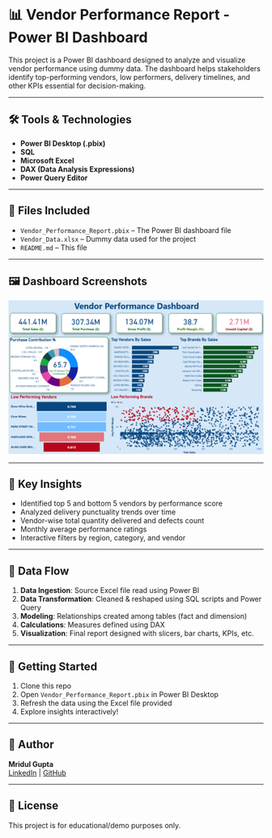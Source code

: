 # 📊 Vendor Performance Report - Power BI Dashboard

This project is a Power BI dashboard designed to analyze and visualize vendor performance using dummy data. The dashboard helps stakeholders identify top-performing vendors, low performers, delivery timelines, and other KPIs essential for decision-making.

---

## 🛠 Tools & Technologies

- **Power BI Desktop (.pbix)**
- **SQL** 
- **Microsoft Excel** 
- **DAX (Data Analysis Expressions)** 
- **Power Query Editor** 

---

## 📂 Files Included

- `Vendor_Performance_Report.pbix` – The Power BI dashboard file
- `Vendor_Data.xlsx` – Dummy data used for the project
- `README.md` – This file

---

## 🖼️ Dashboard Screenshots

![Dashboard Screenshot](disp1.png)  


---

## 🔑 Key Insights

- Identified top 5 and bottom 5 vendors by performance score
- Analyzed delivery punctuality trends over time
- Vendor-wise total quantity delivered and defects count
- Monthly average performance ratings
- Interactive filters by region, category, and vendor

---

## 🔄 Data Flow

1. **Data Ingestion**: Source Excel file read using Power BI
2. **Data Transformation**: Cleaned & reshaped using SQL scripts and Power Query
3. **Modeling**: Relationships created among tables (fact and dimension)
4. **Calculations**: Measures defined using DAX
5. **Visualization**: Final report designed with slicers, bar charts, KPIs, etc.

---

## 🚀 Getting Started

1. Clone this repo
2. Open `Vendor_Performance_Report.pbix` in Power BI Desktop
3. Refresh the data using the Excel file provided
4. Explore insights interactively!

---

## 📎 Author

**Mridul Gupta**  
[LinkedIn](https://www.linkedin.com/in/mridulgupta18/) | [GitHub](https://github.com/gupta1811)

---

## 📝 License

This project is for educational/demo purposes only.
